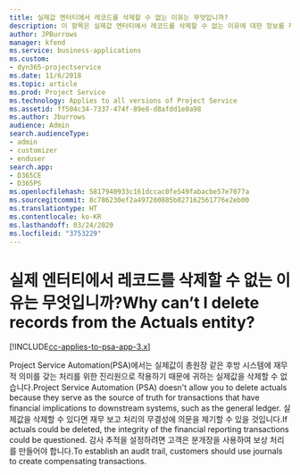 ```yaml
---
title: 실제값 엔터티에서 레코드를 삭제할 수 없는 이유는 무엇입니까?
description: 이 항목은 실제값 엔터티에서 레코드를 삭제할 수 없는 이유에 대한 정보를 제공합니다.
author: JPBurrows
manager: kfend
ms.service: business-applications
ms.custom:
- dyn365-projectservice
ms.date: 11/6/2018
ms.topic: article
ms.prod: Project Service
ms.technology: Applies to all versions of Project Service
ms.assetid: ff504c34-7337-474f-89e8-d8afdd1e0a98
ms.author: Jburrows
audience: Admin
search.audienceType:
- admin
- customizer
- enduser
search.app:
- D365CE
- D365PS
ms.openlocfilehash: 5817940933c161dccac0fe549fabacbe57e7077a
ms.sourcegitcommit: 8c786230ef2a497280885b827162561776e2eb00
ms.translationtype: HT
ms.contentlocale: ko-KR
ms.lasthandoff: 03/24/2020
ms.locfileid: "3753229"
---
```

# <a name="why-cant-i-delete-records-from-the-actuals-entity"></a><span data-ttu-id="d0148-103">실제 엔터티에서 레코드를 삭제할 수 없는 이유는 무엇입니까?</span><span class="sxs-lookup"><span data-stu-id="d0148-103">Why can’t I delete records from the Actuals entity?</span></span>

[!INCLUDE[cc-applies-to-psa-app-3.x](../includes/cc-applies-to-psa-app-3x.md)]

<span data-ttu-id="d0148-104">Project Service Automation(PSA)에서는 실제값이 총원장 같은 후방 시스템에 재무적 의미를 갖는 처리를 위한 진리원으로 작용하기 때문에 귀하는 실제값을 삭제할 수 없습니다.</span><span class="sxs-lookup"><span data-stu-id="d0148-104">Project Service Automation (PSA) doesn't allow you to delete actuals because they serve as the source of truth for transactions that have financial implications to downstream systems, such as the general ledger.</span></span> <span data-ttu-id="d0148-105">실제값을 삭제할 수 있다면 재무 보고 처리의 무결성에 의문을 제기할 수 있을 것입니다.</span><span class="sxs-lookup"><span data-stu-id="d0148-105">If actuals could be deleted, the integrity of the financial reporting transactions could be questioned.</span></span> <span data-ttu-id="d0148-106">감사 추적을 설정하려면 고객은 분개장을 사용하여 보상 처리를 만들어야 합니다.</span><span class="sxs-lookup"><span data-stu-id="d0148-106">To establish an audit trail, customers should use journals to create compensating transactions.</span></span>


